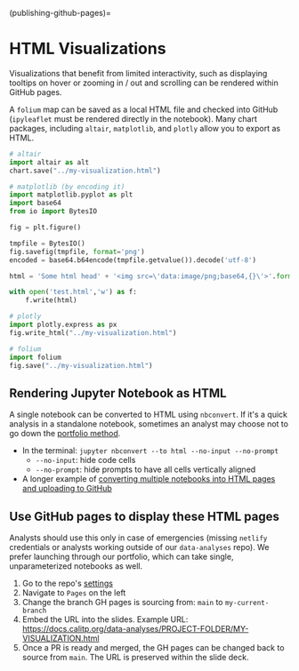 (publishing-github-pages)=

# HTML Visualizations

Visualizations that benefit from limited interactivity, such as displaying tooltips on hover or zooming in / out and scrolling can be rendered within GitHub pages.

A `folium` map can be saved as a local HTML file and checked into GitHub (`ipyleaflet` must be rendered directly in the notebook). Many chart packages, including `altair`, `matplotlib`, and `plotly` allow you to export as HTML.

```python
# altair
import altair as alt
chart.save("../my-visualization.html")

# matplotlib (by encoding it)
import matplotlib.pyplot as plt
import base64
from io import BytesIO

fig = plt.figure()

tmpfile = BytesIO()
fig.savefig(tmpfile, format='png')
encoded = base64.b64encode(tmpfile.getvalue()).decode('utf-8')

html = 'Some html head' + '<img src=\'data:image/png;base64,{}\'>'.format(encoded) + 'Some more html'

with open('test.html','w') as f:
    f.write(html)

# plotly
import plotly.express as px
fig.write_html("../my-visualization.html")

# folium
import folium
fig.save("../my-visualization.html")
```

## Rendering Jupyter Notebook as HTML

A single notebook can be converted to HTML using `nbconvert`. If it's a quick analysis in a standalone notebook, sometimes an analyst may choose not to go down the [portfolio method](publishing-analytics-portfolio-site).

- In the terminal: `jupyter nbconvert --to html --no-input --no-prompt`
  - `--no-input`: hide code cells
  - `--no-prompt`: hide prompts to have all cells vertically aligned
- A longer example of [converting multiple notebooks into HTML pages and uploading to GitHub](https://github.com/cal-itp/data-analyses/blob/main/bus_service_increase/publish_single_report.py)

## Use GitHub pages to display these HTML pages

Analysts should use this only in case of emergencies (missing `netlify` credentials or analysts working outside of our `data-analyses` repo). We prefer launching through our portfolio, which can take single, unparameterized notebooks as well.

1. Go to the repo's [settings](https://github.com/cal-itp/data-analyses/settings)
1. Navigate to `Pages` on the left
1. Change the branch GH pages is sourcing from: `main` to `my-current-branch`
1. Embed the URL into the slides. Example URL: https://docs.calitp.org/data-analyses/PROJECT-FOLDER/MY-VISUALIZATION.html
1. Once a PR is ready and merged, the GH pages can be changed back to source from `main`. The URL is preserved within the slide deck.
